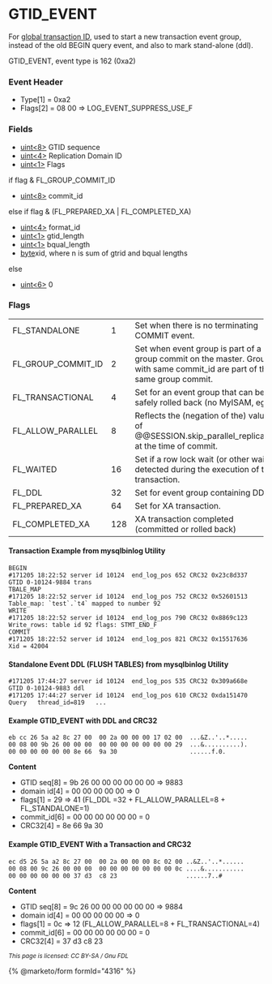 # GTID\_EVENT

For [global transaction ID](../../../ha-and-performance/standard-replication/gtid.md), used to start a new transaction event group, instead of the old BEGIN query event, and also to mark stand-alone (ddl).

GTID\_EVENT, event type is 162 (0xa2)

### Event Header

* Type\[1] = 0xa2
* Flags\[2] = 08 00 => LOG\_EVENT\_SUPPRESS\_USE\_F

### Fields

* [uint<8>](../protocol-data-types.md#fixed-length-integers) GTID sequence
* [uint<4>](../protocol-data-types.md#fixed-length-integers) Replication Domain ID
* [uint<1>](../protocol-data-types.md#fixed-length-integers) Flags

if flag & FL\_GROUP\_COMMIT\_ID

* [uint<8>](../protocol-data-types.md#fixed-length-integers) commit\_id

else if flag & (FL\_PREPARED\_XA | FL\_COMPLETED\_XA)

* [uint<4>](../protocol-data-types.md#fixed-length-integers) format\_id
* [uint<1>](../protocol-data-types.md#fixed-length-integers) gtid\_length
* [uint<1>](../protocol-data-types.md#fixed-length-integers) bqual\_length
* [byte](../protocol-data-types.md#fixed-length-bytes)xid, where n is sum of gtrid and bqual lengths

else

* [uint<6>](../protocol-data-types.md#fixed-length-integers) 0

### Flags

|                       |     |                                                                                                                              |
| --------------------- | --- | ---------------------------------------------------------------------------------------------------------------------------- |
| FL\_STANDALONE        | 1   | Set when there is no terminating COMMIT event.                                                                               |
| FL\_GROUP\_COMMIT\_ID | 2   | Set when event group is part of a group commit on the master. Groups with same commit\_id are part of the same group commit. |
| FL\_TRANSACTIONAL     | 4   | Set for an event group that can be safely rolled back (no MyISAM, eg.).                                                      |
| FL\_ALLOW\_PARALLEL   | 8   | Reflects the (negation of the) value of @@SESSION.skip\_parallel\_replication at the time of commit.                         |
| FL\_WAITED            | 16  | Set if a row lock wait (or other wait) is detected during the execution of the transaction.                                  |
| FL\_DDL               | 32  | Set for event group containing DDL.                                                                                          |
| FL\_PREPARED\_XA      | 64  | Set for XA transaction.                                                                                                      |
| FL\_COMPLETED\_XA     | 128 | XA transaction completed (committed or rolled back)                                                                          |

#### Transaction Example from mysqlbinlog Utility

```
BEGIN
#171205 18:22:52 server id 10124  end_log_pos 652 CRC32 0x23c8d337 	GTID 0-10124-9884 trans
TBALE_MAP
#171205 18:22:52 server id 10124  end_log_pos 752 CRC32 0x52601513 	Table_map: `test`.`t4` mapped to number 92
WRITE
#171205 18:22:52 server id 10124  end_log_pos 790 CRC32 0x8869c123 	Write_rows: table id 92 flags: STMT_END_F
COMMIT
#171205 18:22:52 server id 10124  end_log_pos 821 CRC32 0x15517636 	Xid = 42004
```

#### Standalone Event DDL (FLUSH TABLES) from mysqlbinlog Utility

```
#171205 17:44:27 server id 10124  end_log_pos 535 CRC32 0x309a668e 	GTID 0-10124-9883 ddl
#171205 17:44:27 server id 10124  end_log_pos 610 CRC32 0xda151470 	Query	thread_id=819	...
```

#### Example GTID\_EVENT with DDL and CRC32

```
eb cc 26 5a a2 8c 27 00  00 2a 00 00 00 17 02 00  ...&Z..'..*.....
00 08 00 9b 26 00 00 00  00 00 00 00 00 00 00 29  ...&..........).
00 00 00 00 00 00 8e 66  9a 30                    ......f.0.
```

**Content**

* GTID seq\[8] = 9b 26 00 00 00 00 00 00 => 9883
* domain id\[4] = 00 00 00 00 00 => 0
* flags\[1] = 29 => 41 (FL\_DDL =32 + FL\_ALLOW\_PARALLEL=8 + FL\_STANDALONE=1)
* commit\_id\[6] = 00 00 00 00 00 00 = 0
* CRC32\[4] = 8e 66 9a 30

#### Example GTID\_EVENT With a Transaction and CRC32

```
ec d5 26 5a a2 8c 27 00  00 2a 00 00 00 8c 02 00 ..&Z..'..*......
00 08 00 9c 26 00 00 00  00 00 00 00 00 00 00 0c ....&...........
00 00 00 00 00 00 37 d3  c8 23                   ......7..#
```

**Content**

* GTID seq\[8] = 9c 26 00 00 00 00 00 00 => 9884
* domain id\[4] = 00 00 00 00 00 => 0
* flags\[1] = 0c => 12 (FL\_ALLOW\_PARALLEL=8 + FL\_TRANSACTIONAL=4)
* commit\_id\[6] = 00 00 00 00 00 00 = 0
* CRC32\[4] = 37 d3 c8 23

<sub>_This page is licensed: CC BY-SA / Gnu FDL_</sub>

{% @marketo/form formId="4316" %}
